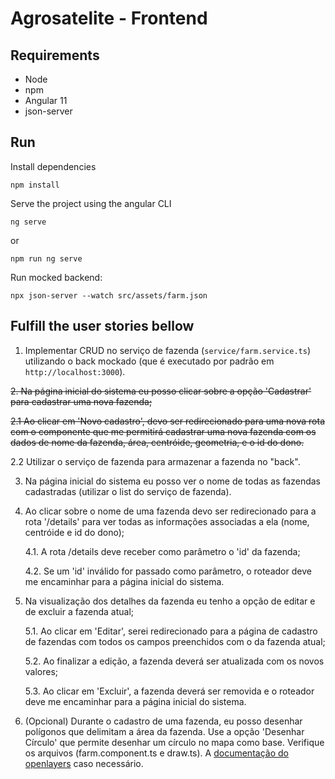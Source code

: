 # Agrosatelite - Frontend

## Requirements

- Node
- npm
- Angular 11
- json-server

## Run

Install dependencies

```shell
npm install
```

Serve the project using the angular CLI

```shell
ng serve
```

or

```shell
npm run ng serve
```

Run mocked backend:

```shell
npx json-server --watch src/assets/farm.json
```

## Fulfill the user stories bellow

1. Implementar CRUD no serviço de fazenda (`service/farm.service.ts`) utilizando o back mockado (que é executado por padrão em `http://localhost:3000`).

~~2. Na página inicial do sistema eu posso clicar sobre a opção 'Cadastrar' para cadastrar uma nova fazenda;~~

   ~~2.1 Ao clicar em 'Novo cadastro', devo ser redirecionado para uma nova rota com o componente que me permitirá cadastrar uma nova fazenda com os dados de nome da fazenda, área, centróide, geometria, e o id do dono.~~

   2.2 Utilizar o serviço de fazenda para armazenar a fazenda no "back".

3. Na página inicial do sistema eu posso ver o nome de todas as fazendas cadastradas (utilizar o list do serviço de fazenda).

4. Ao clicar sobre o nome de uma fazenda devo ser redirecionado para a rota '/details' para ver todas as informações associadas a ela (nome, centróide e id do dono);

   4.1. A rota /details deve receber como parâmetro o 'id' da fazenda;

   4.2. Se um 'id' inválido for passado como parâmetro, o roteador deve me encaminhar para a página inicial do sistema.

5. Na visualização dos detalhes da fazenda eu tenho a opção de editar e de excluir a fazenda atual;

   5.1. Ao clicar em 'Editar', serei redirecionado para a página de cadastro de fazendas com todos os campos preenchidos com o da fazenda atual;

   5.2. Ao finalizar a edição, a fazenda deverá ser atualizada com os novos valores;

   5.3. Ao clicar em 'Excluir', a fazenda deverá ser removida e o roteador deve me encaminhar para a página inicial do sistema.

6. (Opcional) Durante o cadastro de uma fazenda, eu posso desenhar polígonos que delimitam a área da fazenda. Use a opção 'Desenhar Círculo' que permite desenhar um círculo no mapa como base. Verifique os arquivos (farm.component.ts e draw.ts). A [documentação do openlayers](https://openlayers.org/en/latest/apidoc/) caso necessário.

